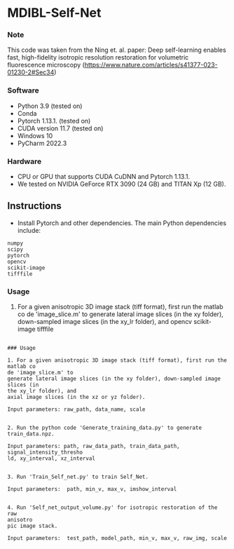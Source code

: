 # MDIBL-Self-Net

### Note
This code was taken from the Ning et. al. paper: Deep self-learning 
enables fast, high-fidelity isotropic resolution restoration for 
volumetric fluorescence microscopy 
(https://www.nature.com/articles/s41377-023-01230-2#Sec34)

### Software

- Python 3.9 (tested on)
- Conda
- Pytorch 1.13.1. (tested on)
- CUDA version 11.7 (tested on)
- Windows 10
- PyCharm 2022.3

### Hardware

- CPU or  GPU that supports CUDA CuDNN and  Pytorch 1.13.1.
- We tested on NVIDIA GeForce RTX 3090 (24 GB) and TITAN Xp (12 GB).

## Instructions

- Install Pytorch and other dependencies. The main Python dependencies 
include:

```
numpy
scipy
pytorch
opencv
scikit-image
tifffile
```

### Usage

1. For a given anisotropic 3D image stack (tiff format), first run the 
matlab co
de 'image_slice.m' to
generate lateral image slices (in the xy folder), down-sampled image 
slices (in
the xy_lr folder), and
opencv
scikit-image
tifffile
```

### Usage

1. For a given anisotropic 3D image stack (tiff format), first run the 
matlab co
de 'image_slice.m' to
generate lateral image slices (in the xy folder), down-sampled image 
slices (in
the xy_lr folder), and
axial image slices (in the xz or yz folder).

Input parameters: raw_path, data_name, scale


2. Run the python code 'Generate_training_data.py' to generate 
train_data.npz.

Input parameters: path, raw_data_path, train_data_path, 
signal_intensity_thresho
ld, xy_interval, xz_interval


3. Run 'Train_Self_net.py' to train Self_Net.

Input parameters:  path, min_v, max_v, imshow_interval


4. Run 'Self_net_output_volume.py' for isotropic restoration of the raw 
anisotro
pic image stack.

Input parameters:  test_path, model_path, min_v, max_v, raw_img, scale

